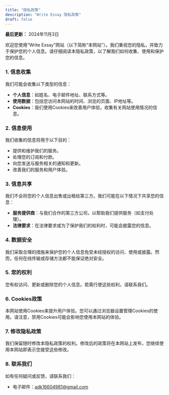 ```yaml
---
title: "隐私政策"
description: "Write Essay 隐私政策"
draft: false
---
```


**最后更新：** 2024年11月3日

欢迎您使用“Write Essay”网站（以下简称“本网站”）。我们重视您的隐私，并致力于保护您的个人信息。请仔细阅读本隐私政策，以了解我们如何收集、使用和保护您的信息。

### 1. 信息收集
我们可能会收集以下类型的信息：
- **个人信息**：如姓名、电子邮件地址、联系方式等。
- **使用数据**：包括您访问本网站的时间、浏览的页面、IP地址等。
- **Cookies**：我们使用Cookies来改善用户体验，收集有关网站使用情况的信息。

### 2. 信息使用
我们收集的信息将用于以下目的：
- 提供和维护我们的服务。
- 处理您的订阅和付款。
- 向您发送与服务相关的通知和更新。
- 改善我们的服务和用户体验。

### 3. 信息共享
我们不会将您的个人信息出售或出租给第三方。我们可能在以下情况下共享您的信息：
- **服务提供商**：与我们合作的第三方公司，以帮助我们提供服务（如支付处理）。
- **法律要求**：在法律要求或为了保护我们的权利时，可能会披露您的信息。

### 4. 数据安全
我们采取合理的措施来保护您的个人信息免受未经授权的访问、使用或披露。然而，任何在线传输或存储方法都不能保证绝对安全。

### 5. 您的权利
您有权访问、更新或删除您的个人信息。若需行使这些权利，请联系我们。

### 6. Cookies政策
本网站使用Cookies来提升用户体验。您可以通过浏览器设置管理Cookies的使用。请注意，禁用Cookies可能会影响您使用本网站的体验。

### 7. 修改隐私政策
我们保留随时修改本隐私政策的权利。修改后的政策将在本网站上发布，您继续使用本网站即表示您接受这些修改。

### 8. 联系我们
如有任何疑问或反馈，请联系我们：
- 电子邮件：adk16604981@gmail.com
